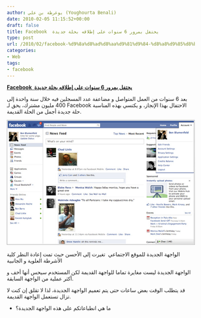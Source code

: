 ```yaml
---
author: يوغرطة بن علي (Youghourta Benali)
date: 2010-02-05 11:15:52+00:00
draft: false
title: Facebook  يحتفل بمرور 6 سنوات على إطلاقه بحلة جديدة
type: post
url: /2010/02/facebook-%d9%8a%d8%ad%d8%aa%d9%81%d9%84-%d8%a8%d9%85%d8%b1%d9%88%d8%b1-6-%d8%b3%d9%86%d9%88%d8%a7%d8%aa-%d8%b9%d9%84%d9%89-%d8%a5%d8%b7%d9%84%d8%a7%d9%82%d9%87-%d8%a8%d8%ad%d9%84%d8%a9-%d8%ac%d8%af/
categories:
- Web
tags:
- facebook
---
```


[**Facebook  يحتفل بمرور 6 سنوات على إطلاقه بحلة جديدة**](https://www.it-scoop.com/2010/02/facebook-%d9%8a%d8%ad%d8%aa%d9%81%d9%84-%d8%a8%d9%85%d8%b1%d9%88%d8%b1-6-%d8%b3%d9%86%d9%88%d8%a7%d8%aa-%d8%b9%d9%84%d9%89-%d8%a5%d8%b7%d9%84%d8%a7%d9%82%d9%87-%d8%a8%d8%ad%d9%84%d8%a9-%d8%ac%d8%af/)


بعد 6 سنوات من العمل المتواصل و مضاعفة عدد المسجلين فيه خلال سنة واحدة إلى 400 مليون مشترك، يحق لـ Facebook الاحتفال بهذا الإنجاز، و يكتسي بهذه المناسبة حلة جديدة أجمل من الحلة القديمة.

[![](Facebook-UI.jpg)
](https://www.it-scoop.com/2010/02/facebook-%d9%8a%d8%ad%d8%aa%d9%81%d9%84-%d8%a8%d9%85%d8%b1%d9%88%d8%b1-6-%d8%b3%d9%86%d9%88%d8%a7%d8%aa-%d8%b9%d9%84%d9%89-%d8%a5%d8%b7%d9%84%d8%a7%d9%82%d9%87-%d8%a8%d8%ad%d9%84%d8%a9-%d8%ac%d8%af/)

الواجهة الجديدة للموقع الاجتماعي  تغيرت إلى الأحسن حيث تمت إعادة النظر كلية الأشرطة العلوية و الجانبية

الواجهة الجديدة ليست مغايرة تماما للواجهة القديمة لكن المستخدم سيحس أنها أخف و أكثر عملية من الواجهة السابقة.

قد يتطلب الوقت بعض ساعات حتى يتم تعميم الواجهة الجديدة، لذا لا تقلق إن كنت لا تزال تستعمل الواجهة القديمة.

- ما هي انطباعاتكم على هذه الواجهة الجديدة؟

